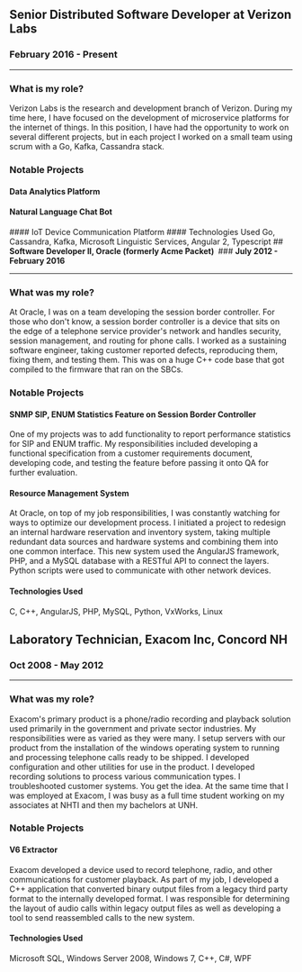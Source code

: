 ## <b>Senior Distributed Software Developer at Verizon Labs</b>
### February 2016 - Present

<hr />

### What is my role?
Verizon Labs is the research and development branch of Verizon. During my time here, I have focused on the development of microservice platforms for the internet of things. In this position, I have had the opportunity to work on several different projects, but in each project I worked on a small team using scrum with a Go, Kafka, Cassandra stack.
### Notable Projects
#### Data Analytics Platform
#### <strong>Natural Language Chat Bot
</strong>
#### IoT Device Communication Platform
#### Technologies Used
Go, Cassandra, Kafka, Microsoft Linguistic Services, Angular 2, Typescript
## <b>Software Developer II, Oracle (formerly Acme Packet) </b>
### <b>July 2012 - February 2016</b>

<hr />

### What was my role?
At Oracle, I was on a team developing the session border controller. For those who don't know, a session border controller is a device that sits on the edge of a telephone service provider's network and handles security, session management, and routing for phone calls. I worked as a sustaining software engineer, taking customer reported defects, reproducing them, fixing them, and testing them. This was on a huge C++ code base that got compiled to the firmware that ran on the SBCs.
### Notable Projects
#### <b>SNMP SIP, ENUM Statistics Feature on Session Border Controller </b>
<span style="font-weight: 400;">One of my projects was to add functionality to report performance statistics for SIP and ENUM traffic. My responsibilities included developing a functional specification from a customer requirements document, developing code, and testing the feature before passing it onto QA for further evaluation.</span>
#### Resource Management System
At Oracle, on top of my job responsibilities, I was constantly watching for ways to optimize our development process. I initiated a project to redesign an internal hardware reservation and inventory system, taking multiple redundant data sources and hardware systems and combining them into one common interface. This new system used the AngularJS framework, PHP, and a MySQL database with a RESTful API to connect the layers. Python scripts were used to communicate with other network devices.
#### Technologies Used
C, C++, AngularJS, PHP, MySQL, Python, VxWorks, Linux
## <b>Laboratory Technician, Exacom Inc, Concord NH</b>
### <b>Oct 2008 - May 2012</b>

<hr />

### What was my role?
Exacom's primary product is a phone/radio recording and playback solution used primarily in the government and private sector industries. My responsibilities were as varied as they were many. I setup servers with our product from the installation of the windows operating system to running and processing telephone calls ready to be shipped. I developed configuration and other utilities for use in the product. I developed recording solutions to process various communication types. I troubleshooted customer systems. You get the idea. At the same time that I was employed at Exacom, I was busy as a full time student working on my associates at NHTI and then my bachelors at UNH.
### Notable Projects
#### <b>V6 Extractor</b>
<span style="font-weight: 400;">Exacom developed a device used to record telephone, radio, and other communications for customer playback. As part of my job, I developed a C++ application that converted binary output files from a legacy third party format to the internally developed format. I was responsible for determining the layout of audio calls within legacy output files as well as developing a tool to send reassembled calls to the new system.</span>
#### Technologies Used
Microsoft SQL, Windows Server 2008, Windows 7, C++, C#, WPF